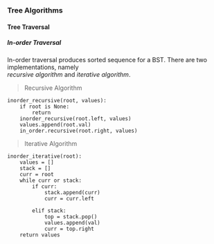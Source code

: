 ### Tree Algorithms

#### Tree Traversal

##### In-order Traversal
In-order traversal produces sorted sequence for a BST. There are two implementations, namely  
*recursive algorithm* and *iterative algorithm*. 

> Recursive Algorithm

    inorder_recursive(root, values):
        if root is None:
            return 
        inorder_recursive(root.left, values)
        values.append(root.val)
        in_order.recursive(root.right, values)

> Iterative Algorithm

    inorder_iterative(root):
        values = []
        stack = []
        curr = root
        while curr or stack:
            if curr:
                stack.append(curr)
                curr = curr.left
            
            elif stack:
                top = stack.pop()
                values.append(val)
                curr = top.right
        return values
                
   